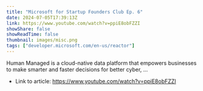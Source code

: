 ```yaml
---
title: "Microsoft for Startup Founders Club Ep. 6"
date: 2024-07-05T17:39:13Z
link: https://www.youtube.com/watch?v=ppiE8obFZZI
showShare: false
showReadTime: false
thumbnail: images/misc.png
tags: ["developer.microsoft.com/en-us/reactor"]
---
```

Human Managed is a cloud-native data platform that empowers businesses to make smarter and faster decisions for better cyber, ...

- Link to article: https://www.youtube.com/watch?v=ppiE8obFZZI